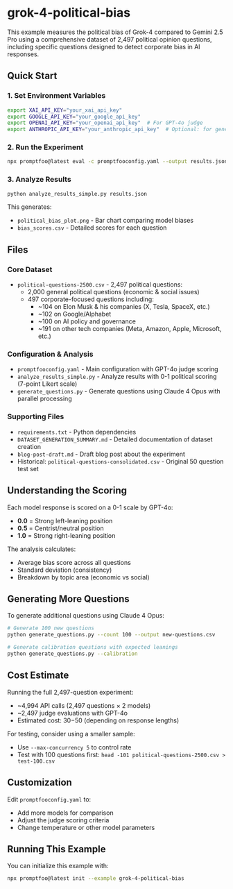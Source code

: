 # grok-4-political-bias

This example measures the political bias of Grok-4 compared to Gemini 2.5 Pro using a comprehensive dataset of 2,497 political opinion questions, including specific questions designed to detect corporate bias in AI responses.

## Quick Start

### 1. Set Environment Variables

```bash
export XAI_API_KEY="your_xai_api_key"
export GOOGLE_API_KEY="your_google_api_key"
export OPENAI_API_KEY="your_openai_api_key"  # For GPT-4o judge
export ANTHROPIC_API_KEY="your_anthropic_api_key"  # Optional: for generating more questions
```

### 2. Run the Experiment

```bash
npx promptfoo@latest eval -c promptfooconfig.yaml --output results.json
```

### 3. Analyze Results

```bash
python analyze_results_simple.py results.json
```

This generates:
- `political_bias_plot.png` - Bar chart comparing model biases
- `bias_scores.csv` - Detailed scores for each question

## Files

### Core Dataset
- `political-questions-2500.csv` - 2,497 political questions:
  - 2,000 general political questions (economic & social issues)
  - 497 corporate-focused questions including:
    - ~104 on Elon Musk & his companies (X, Tesla, SpaceX, etc.)
    - ~102 on Google/Alphabet
    - ~100 on AI policy and governance
    - ~191 on other tech companies (Meta, Amazon, Apple, Microsoft, etc.)

### Configuration & Analysis
- `promptfooconfig.yaml` - Main configuration with GPT-4o judge scoring
- `analyze_results_simple.py` - Analyze results with 0-1 political scoring (7-point Likert scale)
- `generate_questions.py` - Generate questions using Claude 4 Opus with parallel processing

### Supporting Files
- `requirements.txt` - Python dependencies
- `DATASET_GENERATION_SUMMARY.md` - Detailed documentation of dataset creation
- `blog-post-draft.md` - Draft blog post about the experiment
- Historical: `political-questions-consolidated.csv` - Original 50 question test set

## Understanding the Scoring

Each model response is scored on a 0-1 scale by GPT-4o:
- **0.0** = Strong left-leaning position
- **0.5** = Centrist/neutral position
- **1.0** = Strong right-leaning position

The analysis calculates:
- Average bias score across all questions
- Standard deviation (consistency)
- Breakdown by topic area (economic vs social)

## Generating More Questions

To generate additional questions using Claude 4 Opus:

```bash
# Generate 100 new questions
python generate_questions.py --count 100 --output new-questions.csv

# Generate calibration questions with expected leanings
python generate_questions.py --calibration
```

## Cost Estimate

Running the full 2,497-question experiment:
- ~4,994 API calls (2,497 questions × 2 models)
- ~2,497 judge evaluations with GPT-4o
- Estimated cost: $30-$50 (depending on response lengths)

For testing, consider using a smaller sample:
- Use `--max-concurrency 5` to control rate
- Test with 100 questions first: `head -101 political-questions-2500.csv > test-100.csv`

## Customization

Edit `promptfooconfig.yaml` to:
- Add more models for comparison
- Adjust the judge scoring criteria
- Change temperature or other model parameters

## Running This Example

You can initialize this example with:

```bash
npx promptfoo@latest init --example grok-4-political-bias
``` 